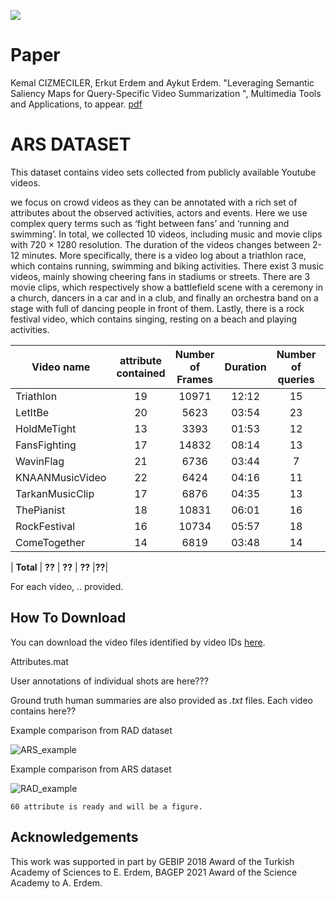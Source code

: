 ![](teaserV8.png)

# Paper
Kemal CIZMECILER, Erkut Erdem and Aykut Erdem. "Leveraging Semantic Saliency Maps for Query-Specific Video Summarization ", Multimedia Tools and Applications, to appear.
[pdf](https://vision.cs.hacettepe.edu.tr/publication/fulltext/?.pdf)

# ARS DATASET
This dataset contains video sets collected from publicly available Youtube videos. 

we focus on crowd videos as they can be annotated with a rich set of attributes about the observed activities, actors and events. Here we use complex query terms such as ‘fight between fans’ and ‘running and swimming’. In total, we collected 10 videos, including music and movie clips with 720 × 1280 resolution. The duration of the videos changes
between 2-12 minutes. More specifically, there is a video log about a triathlon race, which contains running, swimming and biking activities. There exist 3 music videos, mainly showing cheering fans in stadiums or streets. There are 3 movie clips, which respectively show a battlefield scene with a ceremony in a church, dancers in a car and in a club, and finally an orchestra band on a stage with full of dancing people in front of them. Lastly, there is a rock festival video, which contains singing, resting on a beach and playing activities.



| Video name | attribute contained | Number of Frames | Duration | Number of queries | Shots Contained 
|-------------|:---------------:|:--------------------:|:----------------:|:----------------:|:----------------:|
| Triathlon   | 19            | 10971                  | 12:12            |15|  82|
| LetItBe   | 20              | 5623                  | 03:54            |23|  75|
| HoldMeTight   | 13              | 3393                  | 01:53            |12| 37|
| FansFighting   | 17             | 14832                  | 08:14            |13|  48|
| WavinFlag   | 21             | 6736                  | 03:44            |7|  45|
| KNAANMusicVideo   | 22             | 6424                  | 04:16            |11|  70|
| TarkanMusicClip   | 17             | 6876                  | 04:35            |13| 81|
| ThePianist   | 18             | 10831                  | 06:01            |16|  59|
| RockFestival   | 16             | 10734                  | 05:57            |18|  42|
| ComeTogether   | 14             | 6819                  | 03:48            |14|  38|

| **Total**   | **??**         | **??**             | **??**       |**??**|

For each video, .. provided.

## How To Download

You can download the video files identified by video IDs [here](??).

Attributes.mat



User annotations of individual shots are here???

Ground truth human summaries are also provided as *.txt* files. Each video contains here??

Example comparison from RAD dataset

![ARS_example](https://user-images.githubusercontent.com/2372136/125176190-35671400-e1da-11eb-9243-128a4fe4a4b5.png)

Example comparison from ARS dataset

![RAD_example](https://user-images.githubusercontent.com/2372136/125176191-36984100-e1da-11eb-8788-4c309c2d2c27.png)



	60 attribute is ready and will be a figure.



## Acknowledgements

This work was supported in part by GEBIP 2018 Award of the Turkish Academy of Sciences to E. Erdem, BAGEP 2021 Award of the Science Academy to A. Erdem.
